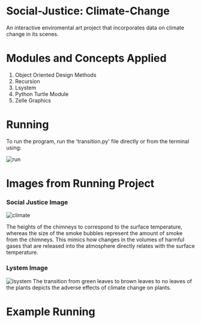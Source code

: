 # Social-Justice: Climate-Change
An interactive enviromental art project that incorporates data on climate change in its scenes.

# Modules and Concepts Applied
1. Object Oriented Design Methods
2. Recursion
3. Lsystem
4. Python Turtle Module
5. Zelle Graphics

# Running 
To run the program, run the 'transition.py' file directly or from the terminal using:

![run](https://user-images.githubusercontent.com/106436271/212457132-e72bfc1c-19d0-4cdb-baa6-7cd55922b8ee.GIF)

# Images from Running Project

### Social Justice Image

![climate](https://user-images.githubusercontent.com/106436271/212457143-35d29272-68a7-4da6-9548-37b99ee164f9.gif)

 The heights of the chimneys to correspond to the surface temperature, whereas the size of the smoke bubbles represent the amount of smoke from the chimneys.
 This mimics how changes in the volumes of harmful gases that are released into the atmosphere directly relates with the surface temperature.

### Lystem Image
![lsystem](https://user-images.githubusercontent.com/106436271/212447147-57537317-9b23-4870-b6c2-41a44acc6b3a.GIF)
The transition from green leaves to brown leaves to no leaves of the plants depicts the adverse effects of climate change on plants.



# Example Running 
